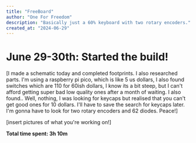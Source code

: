 ```yaml
---
title: "FreeBoard"
author: "One For Freedom"
description: "Basically just a 60% keyboard with two rotary encoders."
created_at: "2024-06-29"
---
```


# June 29-30th: Started the build!

[I made a schematic today and completed footprints. I also researched parts. I'm using a raspberry pi pico, which is like 5 us dollars, I also found switches which are 110 for 60ish dollars, I know its a bit steep, but I can't afford getting super bad low quality ones after a month of waiting. I also found.. Well, nothing, I was looking for keycaps but realised that you can't get good ones for 10 dollars. I'll have to save the search for keycaps later. I'm gonna have to look for two rotary encoders and 62 diodes.
Peace!]


[insert pictures of what you're working on!]

**Total time spent: 3h 10m**
